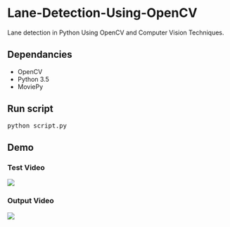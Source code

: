 # Lane-Detection-Using-OpenCV
Lane detection in Python Using OpenCV and Computer Vision Techniques.

<h2>Dependancies</h2>
<ul>
  <li>OpenCV</li><li>Python 3.5</li><li>MoviePy</li>
</ul>

<h2>Run script</h2>
<pre>python script.py</pre>

<h2>Demo</h2>
<h3>Test Video</h3>
<img src="./demo/test.gif"/>
<h3>Output Video</h3>
<img src="./demo/output.gif"/>

